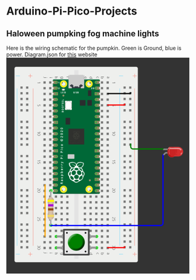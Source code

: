 # Arduino-Pi-Pico-Projects

## Haloween pumpking fog machine lights

Here is the wiring schematic for the pumpkin. Green is Ground, blue is power.
Diagram.json for [this](https://wokwi.com/projects/new/pi-pico) website
![alt text](https://github.com/Posiden104/Arduino-Pi-Pico-Projects/blob/master/Halloween%20Pumpkin%20Fog%20Machine%20Lights%20Pico%20Schematic.png?raw=true)